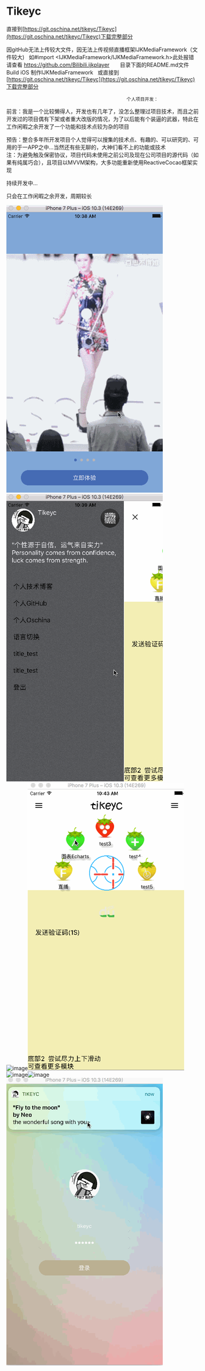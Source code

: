 # Tikeyc

直接到[https://git.oschina.net/tikeyc/Tikeyc](https://git.oschina.net/tikeyc/Tikeyc)下载完整部分     

因gitHub无法上传较大文件，因无法上传视频直播框架IJKMediaFramework（文件较大)   
如#import <IJKMediaFramework/IJKMediaFramework.h>此处报错请查看 https://github.com/Bilibili.ijkplayer      
目录下面的README.md文件Build iOS 制作IJKMediaFramework       
或直接到[https://git.oschina.net/tikeyc/Tikeyc](https://git.oschina.net/tikeyc/Tikeyc)下载完整部分      


                                                个人项目开发：
前言：我是一个比较懒得人，开发也有几年了，没怎么整理过项目技术，而且之前开发过的项目偶有下架或者重大改版的情况，为了以后能有个装逼的武器，特此在工作闲暇之余开发了一个功能和技术点较为杂的项目                

预告：整合多年所开发项目个人觉得可以搜集的技术点、有趣的、可以研究的、可用的于一APP之中...当然还有些无聊的，大神们看不上的功能或技术          
注：为避免触及保密协议，项目代码未使用之前公司及现在公司项目的源代码（如果有纯属巧合），且项目以MVVM架构，大多功能重新使用ReactiveCocao框架实现

持续开发中...

只会在工作闲暇之余开发，周期较长
     
![image](https://github.com/tikeyc/Tikeyc/raw/master/Tikeyc/ReadMe/screen1.gif)![image](https://github.com/tikeyc/Tikeyc/raw/master/Tikeyc/ReadMe/screen2.gif)     
![image](https://github.com/tikeyc/Tikeyc/raw/master/Tikeyc/ReadMe/screen3.gif)![image](https://github.com/tikeyc/Tikeyc/raw/master/Tikeyc/ReadMe/screen4.gif)     
![image](https://github.com/tikeyc/Tikeyc/raw/master/Tikeyc/ReadMe/screen5.gif)![image](https://github.com/tikeyc/Tikeyc/raw/master/Tikeyc/ReadMe/screen6.gif)     
![image](https://github.com/tikeyc/Tikeyc/raw/master/Tikeyc/ReadMe/screen7.gif)
